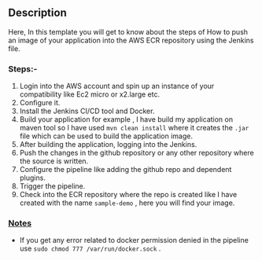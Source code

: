 ## Description
Here, In this template you will get to know about the steps of How to push an image of your application into the AWS ECR
repository using the Jenkins file.


### Steps:-
1. Login into the AWS account and spin up an instance of your compatibility like Ec2 micro or x2.large etc.
2. Configure it.
3. Install the Jenkins CI/CD tool and Docker.
4. Build your application for example , I have build my application on maven tool so I have used `mvn clean install` where it creates the `.jar` file which can be used to build the application image.
5. After building the application, logging into the Jenkins.
6. Push the changes in the github repository or any other repository where the source is written.
7. Configure the pipeline like adding the github repo and dependent plugins.
8. Trigger the pipeline.
9. Check into the ECR repository where the repo is created like I have created with the name `sample-demo` , here you will find your image.


### <u>Notes</u> 

* If you get any error related to docker permission denied in the pipeline use `sudo chmod 777 /var/run/docker.sock` .
